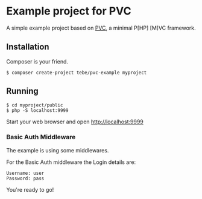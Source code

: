 # Example project for PVC

A simple example project based on [PVC](https://github.com/tbreuss/pvc), a minimal P[HP] [M]VC framework.  

## Installation

Composer is your friend.

    $ composer create-project tebe/pvc-example myproject

## Running

    $ cd myproject/public
    $ php -S localhost:9999

Start your web browser and open <http://localhost:9999>

### Basic Auth Middleware

The example is using some middlewares.

For the Basic Auth middleware the Login details are:

    Username: user
    Password: pass 

You're ready to go!
